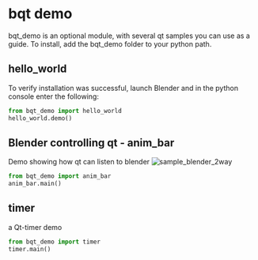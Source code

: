 # bqt demo

bqt_demo is an optional module, with several qt samples you can use as a guide.
To install, add the bqt_demo folder to your python path.

## hello_world

To verify installation was successful, launch Blender and in the python console enter
the following:

```python
from bqt_demo import hello_world
hello_world.demo()
```

## Blender controlling qt - anim_bar

Demo showing how qt can listen to blender
![sample_blender_2way](https://user-images.githubusercontent.com/3758308/192096952-e9ed73be-26e4-4ad8-a85f-be4175cebbda.gif)

```python
from bqt_demo import anim_bar
anim_bar.main()
```

## timer

a Qt-timer demo

```python
from bqt_demo import timer
timer.main()
```
